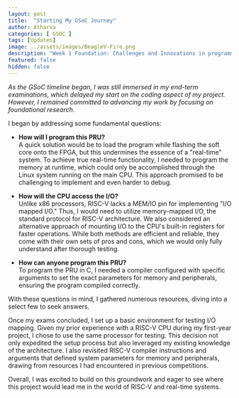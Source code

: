 ```yaml
---
layout: post
title:  "Starting My GSoC Journey"
author: Atharva
categories: [ GSOC ]
tags: [Updates]
image: ../assets/images/BeagleV-Fire.png
description: "Week 1 Foundation: Challenges and Innovations in programming and testing real-time systems with RISC-V architecture."
featured: false
hidden: false
---
```


*As the GSoC timeline began, I was still immersed in my end-term examinations, which delayed my start on the coding aspect of my project. However, I remained committed to advancing my work by focusing on foundational research.*

I began by addressing some fundamental questions:

- **How will I program this PRU?** <br>
    A quick solution would be to load the program while flashing the soft core onto the FPGA, but this undermines the essence of a "real-time" system. To achieve true real-time functionality, I needed to program the memory at runtime, which could only be accomplished through the Linux system running on the main CPU. This approach promised to be challenging to implement and even harder to debug.

- **How will the CPU access the I/O?** <br>
    Unlike x86 processors, RISC-V lacks a MEM/IO pin for implementing "I/O mapped I/O." Thus, I would need to utilize memory-mapped I/O, the standard protocol for RISC-V architecture. We also considered an alternative approach of mounting I/O to the CPU's built-in registers for faster operations. While both methods are efficient and reliable, they come with their own sets of pros and cons, which we would only fully understand after thorough testing.

- **How can anyone program this PRU?** <br>
    To program the PRU in C, I needed a compiler configured with specific arguments to set the exact parameters for memory and peripherals, ensuring the program compiled correctly.

With these questions in mind, I gathered numerous resources, diving into a select few to seek answers.

Once my exams concluded, I set up a basic environment for testing I/O mapping. Given my prior experience with a RISC-V CPU during my first-year project, I chose to use the same processor for testing. This decision not only expedited the setup process but also leveraged my existing knowledge of the architecture. I also revisited RISC-V compiler instructions and arguments that defined system parameters for memory and peripherals, drawing from resources I had encountered in previous competitions.

Overall, I was excited to build on this groundwork and eager to see where this project would lead me in the world of RISC-V and real-time systems.
